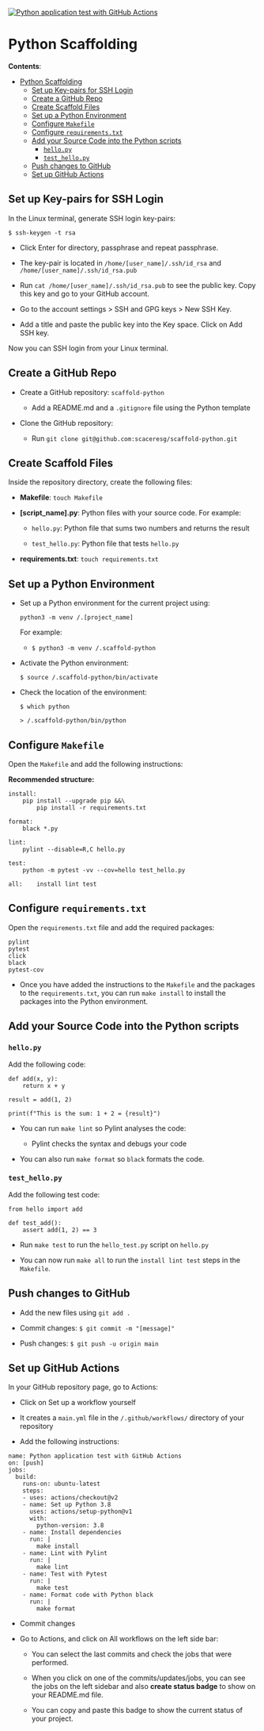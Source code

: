 [![Python application test with GitHub Actions](https://github.com/scaceresg/scaffold-python/actions/workflows/main.yml/badge.svg)](https://github.com/scaceresg/scaffold-python/actions/workflows/main.yml)

# Python Scaffolding 

**Contents**:

- [Python Scaffolding](#python-scaffolding)
  - [Set up Key-pairs for SSH Login](#set-up-key-pairs-for-ssh-login)
  - [Create a GitHub Repo](#create-a-github-repo)
  - [Create Scaffold Files](#create-scaffold-files)
  - [Set up a Python Environment](#set-up-a-python-environment)
  - [Configure `Makefile`](#configure-makefile)
  - [Configure `requirements.txt`](#configure-requirementstxt)
  - [Add your Source Code into the Python scripts](#add-your-source-code-into-the-python-scripts)
    - [`hello.py`](#hellopy)
    - [`test_hello.py`](#test_hellopy)
  - [Push changes to GitHub](#push-changes-to-github)
  - [Set up GitHub Actions](#set-up-github-actions)


## Set up Key-pairs for SSH Login

In the Linux terminal, generate SSH login key-pairs:

`$ ssh-keygen -t rsa`

* Click Enter for directory, passphrase and repeat passphrase.

* The key-pair is located in `/home/[user_name]/.ssh/id_rsa` and 
`/home/[user_name]/.ssh/id_rsa.pub`

* Run `cat /home/[user_name]/.ssh/id_rsa.pub` to see the public key.
Copy this key and go to your GitHub account.

* Go to the account settings > SSH and GPG keys > New SSH Key.

* Add a title and paste the public key into the Key space. Click on 
Add SSH key.

Now you can SSH login from your Linux terminal.

## Create a GitHub Repo

* Create a GitHub repository: `scaffold-python` 

  - Add a README.md and a `.gitignore` file using the Python 
  template

* Clone the GitHub repository:

  - Run `git clone git@github.com:scaceresg/scaffold-python.git`

## Create Scaffold Files

Inside the repository directory, create the following files:

* **Makefile**: `touch Makefile`

* **[script_name].py**: Python files with your source code. For 
example:
    
  - `hello.py`: Python file that sums two numbers and returns the 
  result
 
  - `test_hello.py`: Python file that tests `hello.py`

* **requirements.txt**: `touch requirements.txt` 

## Set up a Python Environment

* Set up a Python environment for the current project using:

  `python3 -m venv /.[project_name]`

  For example:

  - `$ python3 -m venv /.scaffold-python`

* Activate the Python environment:

  `$ source /.scaffold-python/bin/activate`

* Check the location of the environment:

  `$ which python`

  `> /.scaffold-python/bin/python`

## Configure `Makefile`

Open the `Makefile` and add the following instructions:

**Recommended structure:**

```
install:
	pip install --upgrade pip &&\
		pip install -r requirements.txt

format:
	black *.py

lint:
	pylint --disable=R,C hello.py

test:
	python -m pytest -vv --cov=hello test_hello.py

all:    install lint test
```

## Configure `requirements.txt`

Open the `requirements.txt` file and add the required packages:

```
pylint
pytest
click
black
pytest-cov
```

* Once you have added the instructions to the `Makefile` and the 
packages to the `requirements.txt`, you can run `make install`
to install the packages into the Python environment.

## Add your Source Code into the Python scripts

### `hello.py`

Add the following code:

```
def add(x, y):
    return x + y

result = add(1, 2)

print(f"This is the sum: 1 + 2 = {result}")                                                       
```

* You can run `make lint` so Pylint analyses the code:

  - Pylint checks the syntax and debugs your code

* You can also run `make format` so `black` formats the 
code.

### `test_hello.py`

Add the following test code:

```
from hello import add

def test_add():
    assert add(1, 2) == 3
```

* Run `make test` to run the `hello_test.py` script on
`hello.py`

* You can now run `make all` to run the `install lint test`
steps in the `Makefile`.

## Push changes to GitHub

* Add the new files using `git add .`

* Commit changes: `$ git commit -m "[message]"`

* Push changes: `$ git push -u origin main`

## Set up GitHub Actions

In your GitHub repository page, go to Actions:

* Click on Set up a workflow yourself

* It creates a `main.yml` file in the `/.github/workflows/` 
directory of your repository

* Add the following instructions:

```
name: Python application test with GitHub Actions
on: [push]
jobs:
  build:
    runs-on: ubuntu-latest
    steps:
    - uses: actions/checkout@v2
    - name: Set up Python 3.8
      uses: actions/setup-python@v1
      with:
        python-version: 3.8
    - name: Install dependencies
      run: |
        make install
    - name: Lint with Pylint
      run: |
        make lint
    - name: Test with Pytest
      run: |
        make test
    - name: Format code with Python black
      run: |
        make format
```

* Commit changes

* Go to Actions, and click on All workflows on the left side 
bar:

  - You can select the last commits and check the jobs that 
  were performed.

  - When you click on one of the commits/updates/jobs, you can 
  see the jobs on the left sidebar and also **create status badge** 
  to show on your README.md file.

  - You can copy and paste this badge to show the current 
  status of your project.
